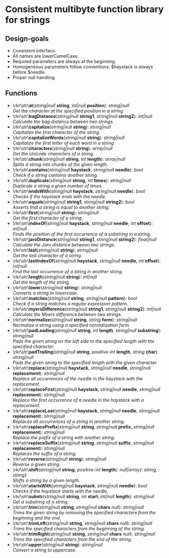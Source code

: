 # Consistent multibyte function library for strings

## Design-goals

* Consistent interface.
* All names are lowerCamelCase.
* Required parameters are always at the beginning.
* Homogeneous parameters follow conventions: $haystack is always before $needle.
* Proper null handling.

## Functions

* \rkr\str\\**at**(_string|null_ **string**, _int|null_ **position**): _string|null_<br />_Get the character at the specified position in a string._
* \rkr\str\\**bagDistance**(_string|null_ **string1**, _string|null_ **string2**): _int|null_<br />_Calculate the bag distance between two strings._
* \rkr\str\\**capitalize**(_string|null_ **string**): _string|null_<br />_Capitalize the first character of the string._
* \rkr\str\\**capitalizeWords**(_string|null_ **string**): _string|null_<br />_Capitalize the first letter of each word in a string._
* \rkr\str\\**characters**(_string|null_ **string**): _array|null_<br />_Get the Unicode characters of a string._
* \rkr\str\\**chunk**(_string|null_ **string**, _int_ **length**): _array|null_<br />_Splits a string into chunks of the given length._
* \rkr\str\\**contains**(_string|null_ **haystack**, _string|null_ **needle**): _bool_<br />_Check if a string contains another string._
* \rkr\str\\**duplicate**(_string|null_ **string**, _int_ **times**): _string|null_<br />_Duplicate a string a given number of times._
* \rkr\str\\**endsWith**(_string|null_ **haystack**, _string|null_ **needle**): _bool_<br />_Checks if the haystack ends with the needle._
* \rkr\str\\**equals**(_string|null_ **string1**, _string|null_ **string2**): _bool_<br />_Asserts that a string is equal to another string._
* \rkr\str\\**first**(_string|null_ **string**): _string|null_<br />_Get the first character of a string._
* \rkr\str\\**indexOf**(_string|null_ **haystack**, _string|null_ **needle**, _int_ **offset**): _int|null_<br />_Finds the position of the first occurrence of a substring in a string._
* \rkr\str\\**jaroDistance**(_string|null_ **string1**, _string|null_ **string2**): _float|null_<br />_Calculate the Jaro distance between two strings._
* \rkr\str\\**last**(_string|null_ **string**): _string|null_<br />_Get the last character of a string._
* \rkr\str\\**lastIndexOf**(_string|null_ **haystack**, _string|null_ **needle**, _int_ **offset**): _int|null_<br />_Find the last occurrence of a string in another string._
* \rkr\str\\**length**(_string|null_ **string**): _int|null_<br />_Get the length of the string._
* \rkr\str\\**lower**(_string|null_ **string**): _string|null_<br />_Converts a string to lowercase._
* \rkr\str\\**matches**(_string|null_ **string**, _string|null_ **pattern**): _bool_<br />_Check if a string matches a regular expression pattern._
* \rkr\str\\**myersDifference**(_string|null_ **string1**, _string|null_ **string2**): _int|null_<br />_Calculate the Myers difference between two strings._
* \rkr\str\\**normalize**(_string|null_ **string**, _string_ **form**): _string|null_<br />_Normalize a string using a specified normalization form._
* \rkr\str\\**padLeading**(_string|null_ **string**, _int_ **length**, _string|null_ **substring**): _string|null_<br />_Pads the given string on the left side to the specified length with the specified character._
* \rkr\str\\**padTrailing**(_string|null_ **string**, _positive-int_ **length**, _string_ **char**): _string|null_<br />_Pads the given string to the specified length with the given character._
* \rkr\str\\**replace**(_string|null_ **haystack**, _string|null_ **needle**, _string|null_ **replacement**): _string|null_<br />_Replace all occurrences of the needle in the haystack with the replacement._
* \rkr\str\\**replaceFirst**(_string|null_ **haystack**, _string|null_ **needle**, _string|null_ **replacement**): _string|null_<br />_Replace the first occurrence of a needle in the haystack with a replacement._
* \rkr\str\\**replaceLast**(_string|null_ **haystack**, _string|null_ **needle**, _string|null_ **replacement**): _string|null_<br />_Replaces all occurrences of a string in another string._
* \rkr\str\\**replacePrefix**(_string|null_ **string**, _string|null_ **prefix**, _string|null_ **replacement**): _string|null_<br />_Replace the prefix of a string with another string._
* \rkr\str\\**replaceSuffix**(_string|null_ **string**, _string|null_ **suffix**, _string|null_ **replacement**): _string|null_<br />_Replaces the suffix of a string._
* \rkr\str\\**reverse**(_string|null_ **string**): _string|null_<br />_Reverse a given string._
* \rkr\str\\**shift**(_string|null_ **string**, _positive-int_ **length**): _null|array{: string, : string}_<br />_Shifts a string by a given length._
* \rkr\str\\**startsWith**(_string|null_ **haystack**, _string|null_ **needle**): _bool_<br />_Checks if the haystack starts with the needle._
* \rkr\str\\**substr**(_string|null_ **string**, _int_ **start**, _int|null_ **length**): _string|null_<br />_Get a substring of a string._
* \rkr\str\\**trim**(_string|null_ **string**, _string|null_ **chars** _null_): _string|null_<br />_Trims the given string by removing the specified characters from the beginning and the end._
* \rkr\str\\**trimLeft**(_string|null_ **string**, _string|null_ **chars** _null_): _string|null_<br />_Trims the specified characters from the beginning of the string._
* \rkr\str\\**trimRight**(_string|null_ **string**, _string|null_ **chars** _null_): _string|null_<br />_Trims the specified characters from the end of the string._
* \rkr\str\\**upper**(_string|null_ **string**): _string|null_<br />_Convert a string to uppercase._
